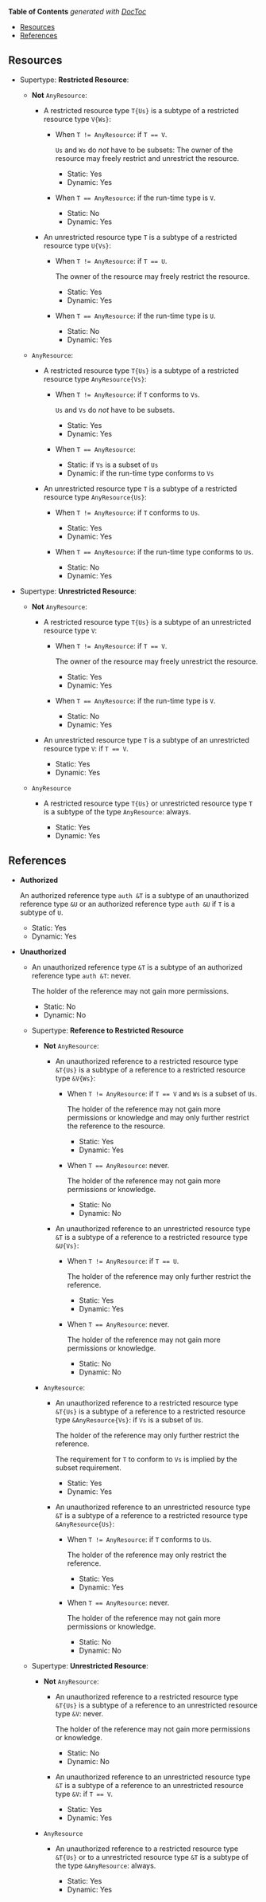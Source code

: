 <!-- START doctoc generated TOC please keep comment here to allow auto update -->
<!-- DON'T EDIT THIS SECTION, INSTEAD RE-RUN doctoc TO UPDATE -->
**Table of Contents**  *generated with [DocToc](https://github.com/thlorenz/doctoc)*

- [Resources](#resources)
- [References](#references)

<!-- END doctoc generated TOC please keep comment here to allow auto update -->


## Resources

- Supertype: **Restricted Resource**:

  - **Not** `AnyResource`:

    - A restricted resource type `T{Us}`
      is a subtype of a restricted resource type `V{Ws}`:

      - When `T != AnyResource`: if `T == V`.

        `Us` and `Ws` do *not* have to be subsets:
        The owner of the resource may freely restrict and unrestrict the resource.

        - Static: Yes
        - Dynamic: Yes

      - When `T == AnyResource`: if the run-time type is `V`.

        - Static: No
        - Dynamic: Yes

    - An unrestricted resource type `T`
      is a subtype of a restricted resource type `U{Vs}`:

      - When `T != AnyResource`: if `T == U`.

        The owner of the resource may freely restrict the resource.

        - Static: Yes
        - Dynamic: Yes

      - When `T == AnyResource`: if the run-time type is `U`.

        - Static: No
        - Dynamic: Yes

  - `AnyResource`:

    - A restricted resource type `T{Us}`
      is a subtype of a restricted resource type `AnyResource{Vs}`:

      - When `T != AnyResource`: if `T` conforms to `Vs`.

        `Us` and `Vs` do *not* have to be subsets.

        - Static: Yes
        - Dynamic: Yes

      - When `T == AnyResource`:

        - Static: if `Vs` is a subset of `Us`
        - Dynamic: if the run-time type conforms to `Vs`

    - An unrestricted resource type `T`
      is a subtype of a restricted resource type `AnyResource{Us}`:

      - When `T != AnyResource`: if `T` conforms to `Us`.

        - Static: Yes
        - Dynamic: Yes

      - When `T == AnyResource`: if the run-time type conforms to `Us`.

        - Static: No
        - Dynamic: Yes

- Supertype: **Unrestricted Resource**:

  - **Not** `AnyResource`:

    - A restricted resource type `T{Us}`
      is a subtype of an unrestricted resource type `V`:

      - When `T != AnyResource`: if `T == V`.

        The owner of the resource may freely unrestrict the resource.

        - Static: Yes
        - Dynamic: Yes

      - When `T == AnyResource`: if the run-time type is `V`.

        - Static: No
        - Dynamic: Yes

    - An unrestricted resource type `T`
      is a subtype of an unrestricted resource type `V`: if `T == V`.

      - Static: Yes
      - Dynamic: Yes

  - `AnyResource`

    - A restricted resource type `T{Us}` or unrestricted resource type `T`
      is a subtype of the type `AnyResource`: always.

      - Static: Yes
      - Dynamic: Yes

## References

- **Authorized**

  An authorized reference type `auth &T` is a subtype of an unauthorized reference type `&U`
  or an authorized reference type `auth &U` if `T` is a subtype of `U`.

  - Static: Yes
  - Dynamic: Yes

- **Unauthorized**

  - An unauthorized reference type `&T` is a subtype of an authorized reference type `auth &T`: never.

    The holder of the reference may not gain more permissions.

    - Static: No
    - Dynamic: No

  - Supertype: **Reference to Restricted Resource**

    - **Not** `AnyResource`:

      - An unauthorized reference to a restricted resource type `&T{Us}`
        is a subtype of a reference to a restricted resource type `&V{Ws}`:

        - When `T != AnyResource`: if `T == V` and `Ws` is a subset of `Us`.

          The holder of the reference may not gain more permissions or knowledge
          and may only further restrict the reference to the resource.

          - Static: Yes
          - Dynamic: Yes

        - When `T == AnyResource`: never.

          The holder of the reference may not gain more permissions or knowledge.

          - Static: No
          - Dynamic: No

      - An unauthorized reference to an unrestricted resource type `&T`
        is a subtype of a reference to a restricted resource type `&U{Vs}`:

        - When `T != AnyResource`: if `T == U`.

          The holder of the reference may only further restrict the reference.

          - Static: Yes
          - Dynamic: Yes

        - When `T == AnyResource`: never.

          The holder of the reference may not gain more permissions or knowledge.

          - Static: No
          - Dynamic: No

    - `AnyResource`:

      - An unauthorized reference to a restricted resource type `&T{Us}`
        is a subtype of a reference to a restricted resource type `&AnyResource{Vs}`: if `Vs` is a subset of `Us`.

        The holder of the reference may only further restrict the reference.

        The requirement for `T` to conform to `Vs` is implied by the subset requirement.

        - Static: Yes
        - Dynamic: Yes

      - An unauthorized reference to an unrestricted resource type `&T`
        is a subtype of a reference to a restricted resource type `&AnyResource{Us}`:

        - When `T != AnyResource`: if `T` conforms to `Us`.

          The holder of the reference may only restrict the reference.

          - Static: Yes
          - Dynamic: Yes

        - When `T == AnyResource`: never.

          The holder of the reference may not gain more permissions or knowledge.

          - Static: No
          - Dynamic: No

  - Supertype: **Unrestricted Resource**:

    - **Not** `AnyResource`:

      - An unauthorized reference to a restricted resource type `&T{Us}`
        is a subtype of a reference to an unrestricted resource type `&V`: never.

        The holder of the reference may not gain more permissions or knowledge.

        - Static: No
        - Dynamic: No

      - An unauthorized reference to an unrestricted resource type `&T`
        is a subtype of a reference to an unrestricted resource type `&V`: if `T == V`.

        - Static: Yes
        - Dynamic: Yes

    - `AnyResource`

      - An unauthorized reference to a restricted resource type `&T{Us}` or
        to a unrestricted resource type `&T`
        is a subtype of the type `&AnyResource`: always.

        - Static: Yes
        - Dynamic: Yes

